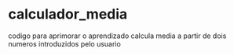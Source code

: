 # calculador_media
codigo para aprimorar o aprendizado
calcula media a partir de dois numeros introduzidos pelo usuario

